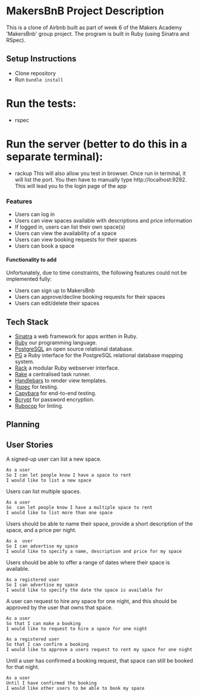 # MakersBnB Project Description

This is a clone of Airbnb built as part of week 6 of the Makers Academy 'MakersBnb' group project. The program is built in Ruby (using Sinatra and RSpec).

## Setup Instructions

* Clone repository
* Run `bundle install`

# Run the tests:
* rspec

# Run the server (better to do this in a separate terminal):
* rackup 
This will also allow you test in browser.
Once run in terminal, it will list the port. You then have to manually type http://localhost:9292. This will lead you to the login page of the app

### Features

- Users can log in
- Users can view spaces available with descriptions and price information
- If logged in, users can list their own space(s)
- Users can view the availability of a space
- Users can view booking requests for their spaces
- Users can book a space


#### Functionality to add

Unfortunately, due to time constraints, the following features could not be implemented fully:

- Users can sign up to MakersBnb
- Users can approve/decline booking requests for their spaces
- Users can edit/delete their spaces

## Tech Stack
- [Sinatra](http://sinatrarb.com) a web framework for apps written in Ruby.
- [Ruby](https://www.ruby-lang.org/en/) our programming language.
- [PostgreSQL](https://www.postgresql.org) an open source relational database.
- [PG](https://rubygems.org/gems/pg/versions/1.3) a Ruby interface for the PostgreSQL relational database mapping system.
- [Rack](https://github.com/rack/rack) a modular Ruby webserver interface.
- [Rake](https://github.com/ruby/rake) a centralised task runner.
- [Handlebars](https://handlebarsjs.com/) to render view templates.
- [Rspec](https://github.com/rspec/rspec) for testing.
- [Capybara](https://github.com/teamcapybara/capybara) for end-to-end testing.
- [Bcrypt](https://www.npmjs.com/package/bcrypt) for password encryption.
- [Rubocop](https://github.com/rubocop-hq/rubocop) for linting.


## Planning

## User Stories

A signed-up user can list a new space.
```
As a user
So I can let people know I have a space to rent
I would like to list a new space
```


Users can list multiple spaces.
```
As a user
So  can let people know I have a multiple space to rent
I would like to list more than one space
```

Users should be able to name their space, provide a short description of the space, and a price per night.
```
As a  user
So I can advertise my space
I would like to specify a name, description and price for my space
```

Users should be able to offer a range of dates where their space is available.
```
As a registered user
So I can advertise my space
I would like to specify the date the space is available for
```

A user can request to hire any space for one night, and this should be approved by the user that owns that space.
```
As a user
So that I can make a booking
I would like to request to hire a space for one night
```

```
As a registered user
So that I can confirm a booking
I would like to approve a users request to rent my space for one night
```

Until a user has confirmed a booking request, that space can still be booked for that night.
```
As a user
Until I have confirmed the booking
I would like other users to be able to book my space
```

